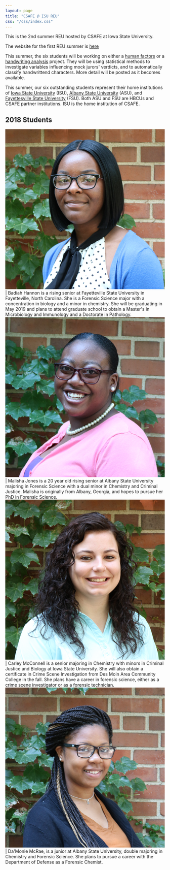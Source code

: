 ```yaml
---
layout: page
title: "CSAFE @ ISU REU"
css: "/css/index.css"
---
```


This is the 2nd summer REU hosted by CSAFE at Iowa State University. 

The website for the first REU summer is [here](https://csafe-isu.github.io/reu17/)

This summer, the six students will be working on either a [human factors](https://forensicstats.org/our-research/human-factors/) or a [handwriting analysis](https://forensicstats.org/our-research/statistical-foundations/handwriting-question-document-analysis/) project. They will be using statistical methods to investigate variables influencing mock jurors' verdicts, and to automatically classify handwrittend characters. More detail will be posted as it becomes available. 

This summer, our six outstanding students represent their home institutions of [Iowa State University](https://www.iastate.edu/) (ISU), [Albany State University](https://www.asurams.edu/archives/east/natural-sciences/) (ASU), and [Fayettesville State University](https://www.uncfsu.edu/academics/colleges-schools-and-departments/college-of-arts-and-sciences/department-of-biological-sciences/forensic-science-(bs)) (FSU). Both ASU and FSU are HBCUs and CSAFE partner institutions. ISU is the home institution of CSAFE.  

## 2018 Students 

![Badiah Hannon](img/bh-headshot.png) | Badiah Hannon is a rising senior at Fayetteville State University in Fayetteville, North Carolina. She is a Forensic Science major with a concentration in biology and a minor in chemistry. She will be graduating in May 2019 and plans to attend graduate school to obtain a Master's in Microbiology and Immunology and a Doctorate in Pathology. 
![Malisha Jones](img/mj-headshot.png) | Malisha Jones is a 20 year old rising senior at Albany State University majoring in Forensic Science with a dual minor in Chemistry and Criminal Justice. Malisha is originally from Albany, Georgia, and hopes to pursue her PhD in Forensic Science. 
![Carley McConnell](img/cm-headshot.png) | Carley McConnell is a senior majoring in Chemistry with minors in Criminal Justice and Biology at Iowa State University. She will also obtain a certificate in Crime Scene Investigation from Des Moin Area Community College in the fall. She plans have a career in forensic science, either as a crime scene investigator or as a forensic technician. 
![Da'Monie McRae](img/dm-headshot.png) | Da'Monie McRae, is a junior at Albany State University, double majoring in Chemistry and Forensic Science. She plans to pursue a career with the Department of Defense as a Forensic Chemist.
